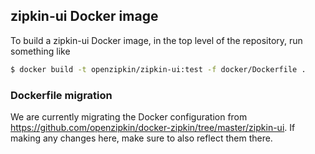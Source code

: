 ## zipkin-ui Docker image

To build a zipkin-ui Docker image, in the top level of the repository, run something
like

```bash
$ docker build -t openzipkin/zipkin-ui:test -f docker/Dockerfile .
```

### Dockerfile migration

We are currently migrating the Docker configuration from https://github.com/openzipkin/docker-zipkin/tree/master/zipkin-ui.
If making any changes here, make sure to also reflect them there.
